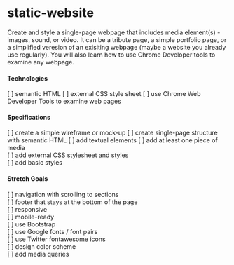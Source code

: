 # static-website
Create and style a single-page webpage that includes media element(s) - images, sound, or video. It can be a tribute page, a simple portfolio page, or a simplified veresion of an exisiting webpage (maybe a website you already use regularly). You will also learn how to use Chrome Developer tools to examine any webpage.

#### Technologies
 [ ] semantic HTML 
 [ ] external CSS style sheet 
 [ ] use Chrome Web Developer Tools to examine web pages 

#### Specifications
 [ ] create a simple wireframe or mock-up 
 [ ] create single-page structure with semantic HTML 
 [ ] add textual elements 
 [ ] add at least one piece of media  
 [ ] add external CSS stylesheet and styles  
 [ ] add basic styles   

#### Stretch Goals
[ ] navigation with scrolling to sections  
[ ] footer that stays at the bottom of the page  
[ ] responsive  
[ ] mobile-ready  
[ ] use Bootstrap  
[ ] use Google fonts / font pairs   
[ ] use Twitter fontawesome icons  
[ ] design color scheme  
[ ] add media queries  


